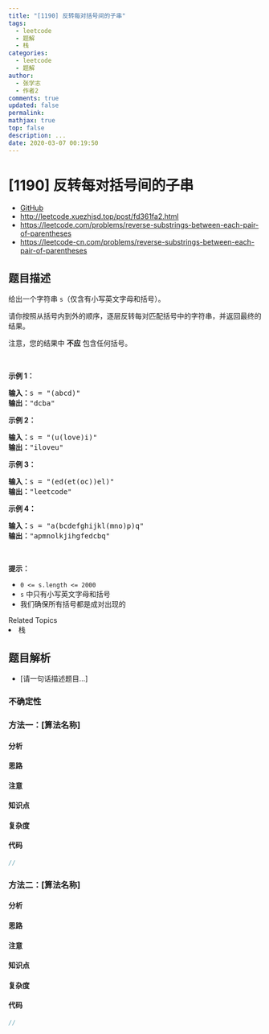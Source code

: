 ```yaml
---
title: "[1190] 反转每对括号间的子串"
tags:
  - leetcode
  - 题解
  - 栈
categories:
  - leetcode
  - 题解
author:
  - 张学志
  - 作者2
comments: true
updated: false
permalink:
mathjax: true
top: false
description: ...
date: 2020-03-07 00:19:50
---
```



# [1190] 反转每对括号间的子串
* [GitHub](https://github.com/algoboy101/LeetCodeCrowdsource/tree/master/_posts/QA/%5B1190%5D%20%E5%8F%8D%E8%BD%AC%E6%AF%8F%E5%AF%B9%E6%8B%AC%E5%8F%B7%E9%97%B4%E7%9A%84%E5%AD%90%E4%B8%B2.md)
* http://leetcode.xuezhisd.top/post/fd361fa2.html
* https://leetcode.com/problems/reverse-substrings-between-each-pair-of-parentheses
* https://leetcode-cn.com/problems/reverse-substrings-between-each-pair-of-parentheses


## 题目描述

<p>给出一个字符串&nbsp;<code>s</code>（仅含有小写英文字母和括号）。</p>

<p>请你按照从括号内到外的顺序，逐层反转每对匹配括号中的字符串，并返回最终的结果。</p>

<p>注意，您的结果中 <strong>不应</strong> 包含任何括号。</p>

<p>&nbsp;</p>

<p><strong>示例 1：</strong></p>

<pre><strong>输入：</strong>s = &quot;(abcd)&quot;
<strong>输出：</strong>&quot;dcba&quot;
</pre>

<p><strong>示例 2：</strong></p>

<pre><strong>输入：</strong>s = &quot;(u(love)i)&quot;
<strong>输出：</strong>&quot;iloveu&quot;
</pre>

<p><strong>示例 3：</strong></p>

<pre><strong>输入：</strong>s = &quot;(ed(et(oc))el)&quot;
<strong>输出：</strong>&quot;leetcode&quot;
</pre>

<p><strong>示例 4：</strong></p>

<pre><strong>输入：</strong>s = &quot;a(bcdefghijkl(mno)p)q&quot;
<strong>输出：</strong>&quot;apmnolkjihgfedcbq&quot;
</pre>

<p>&nbsp;</p>

<p><strong>提示：</strong></p>

<ul>
	<li><code>0 &lt;= s.length &lt;= 2000</code></li>
	<li><code>s</code> 中只有小写英文字母和括号</li>
	<li>我们确保所有括号都是成对出现的</li>
</ul>
<div><div>Related Topics</div><div><li>栈</li></div></div>


## 题目解析
* [请一句话描述题目...]

### 不确定性


### 方法一：[算法名称]

#### 分析

#### 思路

#### 注意

#### 知识点

#### 复杂度

#### 代码

```cpp
//
```


### 方法二：[算法名称]

#### 分析

#### 思路

#### 注意

#### 知识点

#### 复杂度

#### 代码

```cpp
//
```


